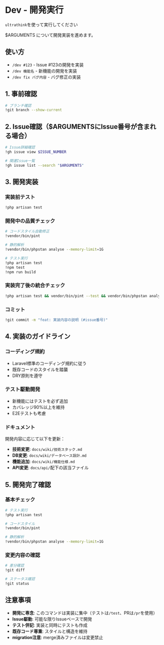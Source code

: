 # Dev - 開発実行
`ultrathink`を使って実行してください

$ARGUMENTS について開発実装を進めます。

## 使い方
- `/dev #123` - Issue #123の開発を実装
- `/dev 機能名` - 新機能の開発を実装
- `/dev fix バグ内容` - バグ修正の実装

## 1. 事前確認
```bash
# ブランチ確認
!git branch --show-current
```

## 2. Issue確認（$ARGUMENTSにIssue番号が含まれる場合）
```bash
# Issue詳細確認
!gh issue view $ISSUE_NUMBER

# 関連Issue一覧
!gh issue list --search "$ARGUMENTS"
```

## 3. 開発実装

### 実装前テスト
```bash
!php artisan test
```

### 開発中の品質チェック
```bash
# コードスタイル自動修正
!vendor/bin/pint

# 静的解析
!vendor/bin/phpstan analyse --memory-limit=1G

# テスト実行
!php artisan test
!npm test
!npm run build
```

### 実装完了後の統合チェック
```bash
!php artisan test && vendor/bin/pint --test && vendor/bin/phpstan analyse --memory-limit=1G && npm test && npm run build
```

### コミット
```bash
!git commit -m "feat: 実装内容の説明 (#issue番号)"
```

## 4. 実装のガイドライン

### コーディング規約
- Laravel標準のコーディング規約に従う
- 既存コードのスタイルを踏襲
- DRY原則を遵守

### テスト駆動開発
- 新機能にはテストを必ず追加
- カバレッジ90%以上を維持
- E2Eテストも考慮

### ドキュメント
開発内容に応じて以下を更新：
- **技術変更**: `docs/wiki/技術スタック.md`
- **DB変更**: `docs/wiki/データベース設計.md`
- **機能追加**: `docs/wiki/機能仕様.md`
- **API変更**: `docs/api/`配下の該当ファイル

## 5. 開発完了確認

### 基本チェック
```bash
# テスト実行
!php artisan test

# コードスタイル
!vendor/bin/pint

# 静的解析
!vendor/bin/phpstan analyse --memory-limit=1G
```

### 変更内容の確認
```bash
# 差分確認
!git diff

# ステータス確認
!git status
```

## 注意事項
- **開発に専念**: このコマンドは実装に集中（テストは`/test`、PRは`/pr`を使用）
- **Issue駆動**: 可能な限りIssueベースで開発
- **テスト併記**: 実装と同時にテストも作成
- **既存コード尊重**: スタイルと構造を維持
- **migration注意**: merge済みファイルは変更禁止